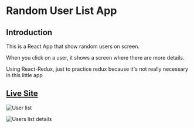# Random User List App

## Introduction
This is a React App that show random users on screen.

When you click on a user, it shows a screen where there are more details.

Using React-Redux, just to practice redux because it's not really necessary in this little app

## [Live Site]()

![User list](https://res.cloudinary.com/drcq2kx3u/image/upload/v1617646323/GitHub/%20React-List-Of-Users/React_random_user_list_uyrkbr.jpg)

![Users list details](https://res.cloudinary.com/drcq2kx3u/image/upload/v1617646323/GitHub/%20React-List-Of-Users/React_random_user_details_rdudzb.jpg)

